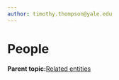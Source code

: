 ```yaml
---
author: timothy.thompson@yale.edu
---
```


# People

**Parent topic:**[Related entities](../tasks/related_entities.md)

